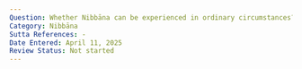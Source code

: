 ```yaml
---
Question: Whether Nibbāna can be experienced in ordinary circumstances?
Category: Nibbāna
Sutta References: -
Date Entered: April 11, 2025
Review Status: Not started
---
```

